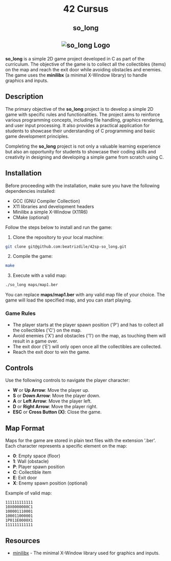 <h1 align=center>
  42 Cursus
 </h1>
<h2 align=center>
  so_long
</h2>
<h2 align=center>

  ![so_long Logo](https://game.42sp.org.br/static/assets/achievements/so_longm.png)
</h2>

**so_long** is a simple 2D game project developed in C as part of the curriculum. The objective of the game is to collect all the collectibles (items) on the map and reach the exit door while avoiding obstacles and enemies. The game uses the **minilibx** (a minimal X-Window library) to handle graphics and inputs.

## Description

The primary objective of the **so_long** project is to develop a simple 2D game with specific rules and functionalities. The project aims to reinforce various programming concepts, including file handling, graphics rendering, and user input processing. It also provides a practical application for students to showcase their understanding of C programming and basic game development principles.

Completing the **so_long** project is not only a valuable learning experience but also an opportunity for students to showcase their coding skills and creativity in designing and developing a simple game from scratch using C.

## Installation

Before proceeding with the installation, make sure you have the following dependencies installed:

- GCC (GNU Compiler Collection)
- X11 libraries and development headers
- Minilibx a simple X-Window (X11R6)
- CMake (optional)

Follow the steps below to install and run the game:

1. Clone the repository to your local machine:

```bash
git clone git@github.com:beatrizdile/42sp-so_long.git
```

2. Compile the game:
```bash
make
```

3. Execute with a valid map:
```bash
./so_long maps/map1.ber
```

You can replace **maps/map1.ber** with any valid map file of your choice. The game will load the specified map, and you can start playing.

### Game Rules
- The player starts at the player spawn position ('P') and has to collect all the collectibles ('C') on the map.
- Avoid enemies ('X') and obstacles ('1') on the map, as touching them will result in a game over.
- The exit door ('E') will only open once all the collectibles are collected.
- Reach the exit door to win the game.

## Controls

Use the following controls to navigate the player character:

- **W** or **Up Arrow**: Move the player up.
- **S** or **Down Arrow**: Move the player down.
- **A** or **Left Arrow**: Move the player left.
- **D** or **Right Arrow**: Move the player right.
- **ESC** or **Cross Button (X)**: Close the game.

## Map Format

Maps for the game are stored in plain text files with the extension '.ber'. Each character represents a specific element on the map:

- **0**: Empty space (floor)
- **1**: Wall (obstacle)
- **P**: Player spawn position
- **C**: Collectible item
- **E**: Exit door
- **X**: Enemy spawn position (optional)

Example of valid map:

```text
111111111111
10X0000000C1
100001110001
100011000001
1P011E0000X1
111111111111
```

## Resources

- [minilibx](https://github.com/42Paris/minilibx-linux) - The minimal X-Window library used for graphics and inputs.
